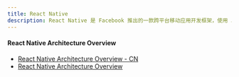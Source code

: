 ```yaml
---
title: React Native
description: React Native 是 Facebook 推出的一款跨平台移动应用开发框架，使用 JavaScript 和 React 来构建原生应用。
---
```


#### React Native Architecture Overview

* [React Native Architecture Overview - CN](https://www.react-native.cn/architecture/overview)
* [React Native Architecture Overview](https://reactnative.dev/architecture/overview)
